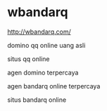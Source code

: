 # wbandarq

http://wbandarq.com/

domino qq online uang asli

situs qq online

agen domino terpercaya

agen bandarq online terpercaya

situs bandarq online

